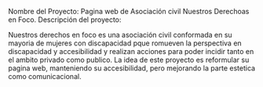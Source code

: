  Nombre del Proyecto: Pagina web de Asociación civil Nuestros Derechoas en Foco.
 Descripción del proyecto:

 Nuestros derechos en foco es una asociación civil conformada en su mayoria de mujeres con discapacidad pque romueven la perspectiva en discapacidad y accesibilidad y realizan acciones para poder incidir tanto en el ambito privado como publico. La idea de este proyecto es reformular su pagina web, manteniendo su accesibilidad, pero mejorando la parte estetica como comunicacional.
 